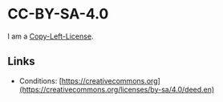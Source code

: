 # CC-BY-SA-4.0

I am a [Copy-Left-License](670028.md).

## Links

- Conditions: [https://creativecommons.org](https://creativecommons.org/licenses/by-sa/4.0/deed.en)
